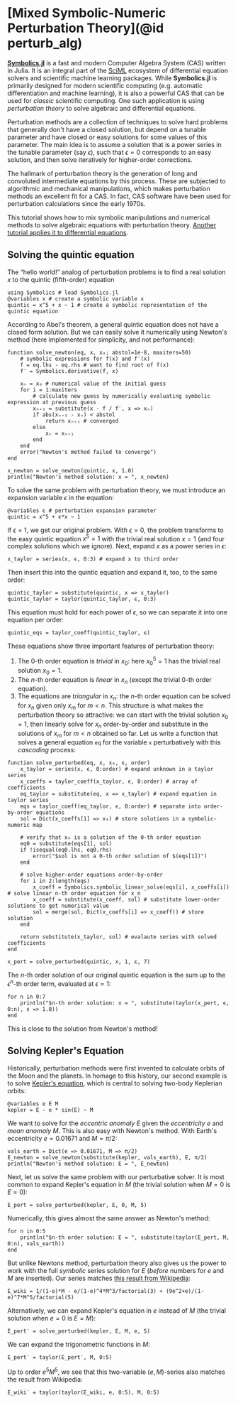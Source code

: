 # [Mixed Symbolic-Numeric Perturbation Theory](@id perturb_alg)

[**Symbolics.jl**](https://github.com/JuliaSymbolics/Symbolics.jl) is a fast and modern Computer Algebra System (CAS) written in Julia. It is an integral part of the [SciML](https://sciml.ai/) ecosystem of differential equation solvers and scientific machine learning packages. While **Symbolics.jl** is primarily designed for modern scientific computing (e.g. automatic differentiation and machine learning), it is also a powerful CAS that can be used for *classic* scientific computing. One such application is using *perturbation theory* to solve algebraic and differential equations.

Perturbation methods are a collection of techniques to solve hard problems that generally don't have a closed solution, but depend on a tunable parameter and have closed or easy solutions for some values of this parameter. The main idea is to assume a solution that is a power series in the tunable parameter (say $ϵ$), such that $ϵ = 0$ corresponds to an easy solution, and then solve iteratively for higher-order corrections.

The hallmark of perturbation theory is the generation of long and convoluted intermediate equations by this process. These are subjected to algorithmic and mechanical manipulations, which makes perturbation methods an excellent fit for a CAS. In fact, CAS software have been used for perturbation calculations since the early 1970s.

This tutorial shows how to mix symbolic manipulations and numerical methods to solve algebraic equations with perturbation theory. [Another tutorial applies it to differential equations](https://docs.sciml.ai/ModelingToolkit/stable/examples/perturbation/).

## Solving the quintic equation

The “hello world!” analog of perturbation problems is to find a real solution $x$ to the quintic (fifth-order) equation
```@example perturb
using Symbolics # load Symbolics.jl
@variables x # create a symbolic variable x
quintic = x^5 + x ~ 1 # create a symbolic representation of the quintic equation
```
According to Abel's theorem, a general quintic equation does not have a closed form solution. But we can easily solve it numerically using Newton's method (here implemented for simplicity, and not performance):
```@example perturb
function solve_newton(eq, x, x₀; abstol=1e-8, maxiters=50)
    # symbolic expressions for f(x) and f′(x)
    f = eq.lhs - eq.rhs # want to find root of f(x)
    f′ = Symbolics.derivative(f, x)

    xₙ = x₀ # numerical value of the initial guess
    for i = 1:maxiters
        # calculate new guess by numerically evaluating symbolic expression at previous guess
        xₙ₊₁ = substitute(x - f / f′, x => xₙ)
        if abs(xₙ₊₁ - xₙ) < abstol
            return xₙ₊₁ # converged
        else
            xₙ = xₙ₊₁
        end
    end
    error("Newton's method failed to converge")
end

x_newton = solve_newton(quintic, x, 1.0)
println("Newton's method solution: x = ", x_newton)
```

To solve the same problem with perturbation theory, we must introduce an expansion variable $\epsilon$ in the equation:
```@example perturb
@variables ϵ # perturbation expansion parameter
quintic = x^5 + ϵ*x ~ 1
```
If $\epsilon = 1$, we get our original problem. With $\epsilon = 0$, the problem transforms to the easy quintic equation $x^5 = 1$ with the trivial real solution $x = 1$ (and four complex solutions which we ignore). Next, expand $x$ as a power series in $\epsilon$:
```@example perturb
x_taylor = series(x, ϵ, 0:3) # expand x to third order
```
Then insert this into the quintic equation and expand it, too, to the same order:
```@example perturb
quintic_taylor = substitute(quintic, x => x_taylor)
quintic_taylor = taylor(quintic_taylor, ϵ, 0:3)
```
This equation must hold for each power of $\epsilon$, so we can separate it into one equation per order:
```@example perturb
quintic_eqs = taylor_coeff(quintic_taylor, ϵ)
```
These equations show three important features of perturbation theory:
1. The $0$-th order equation is *trivial* in $x_0$: here $x_0^5 = 1$ has the trivial real solution $x_0 = 1$.
2. The $n$-th order equation is *linear* in $x_n$ (except the trivial $0$-th order equation).
3. The equations are *triangular* in $x_n$: the $n$-th order equation can be solved for $x_n$ given only $x_m$ for $m<n$.
This structure is what makes the perturbation theory so attractive: we can start with the trivial solution $x_0 = 1$, then linearly solve for $x_n$ order-by-order and substitute in the solutions of $x_m$ for $m<n$ obtained so far. Let us write a function that solves a general equation `eq` for the variable `x` perturbatively with this *cascading* process:
```@example perturb
function solve_perturbed(eq, x, x₀, ϵ, order)
    x_taylor = series(x, ϵ, 0:order) # expand unknown in a taylor series
    x_coeffs = taylor_coeff(x_taylor, ϵ, 0:order) # array of coefficients
    eq_taylor = substitute(eq, x => x_taylor) # expand equation in taylor series
    eqs = taylor_coeff(eq_taylor, ϵ, 0:order) # separate into order-by-order equations
    sol = Dict(x_coeffs[1] => x₀) # store solutions in a symbolic-numeric map

    # verify that x₀ is a solution of the 0-th order equation
    eq0 = substitute(eqs[1], sol)
    if !isequal(eq0.lhs, eq0.rhs)
        error("$sol is not a 0-th order solution of $(eqs[1])")
    end

    # solve higher-order equations order-by-order
    for i in 2:length(eqs)
        x_coeff = Symbolics.symbolic_linear_solve(eqs[i], x_coeffs[i]) # solve linear n-th order equation for x_n
        x_coeff = substitute(x_coeff, sol) # substitute lower-order solutions to get numerical value
        sol = merge(sol, Dict(x_coeffs[i] => x_coeff)) # store solution
    end

    return substitute(x_taylor, sol) # evalaute series with solved coefficients
end

x_pert = solve_perturbed(quintic, x, 1, ϵ, 7)
```
The $n$-th order solution of our original quintic equation is the sum up to the $\epsilon^n$-th order term, evaluated at $\epsilon=1$:
```@example perturb
for n in 0:7
    println("$n-th order solution: x = ", substitute(taylor(x_pert, ϵ, 0:n), ϵ => 1.0))
end
```
This is close to the solution from Newton's method!

## Solving Kepler's Equation

Historically, perturbation methods were first invented to calculate orbits of the Moon and the planets. In homage to this history, our second example is to solve [Kepler's equation](https://en.wikipedia.org/wiki/Kepler's_equation), which is central to solving two-body Keplerian orbits:
```@example perturb
@variables e E M
kepler = E - e * sin(E) ~ M
```
We want to solve for the *eccentric anomaly* $E$ given the *eccentricity* $e$ and *mean anomaly* $M$.
This is also easy with Newton's method. With Earth's eccentricity $e = 0.01671$ and $M = \pi/2$:
```@example perturb
vals_earth = Dict(e => 0.01671, M => π/2)
E_newton = solve_newton(substitute(kepler, vals_earth), E, π/2)
println("Newton's method solution: E = ", E_newton)
```

Next, let us solve the same problem with our perturbative solver. It is most common to expand Kepler's equation in $M$ (the trivial solution when $M=0$ is $E=0$):
```@example perturb
E_pert = solve_perturbed(kepler, E, 0, M, 5)
```
Numerically, this gives almost the same answer as Newton's method:
```@example perturb
for n in 0:5
    println("$n-th order solution: E = ", substitute(taylor(E_pert, M, 0:n), vals_earth))
end
```
But unlike Newtons method, perturbation theory also gives us the power to work with the full *symbolic* series solution for $E$ (*before* numbers for $e$ and $M$ are inserted). Our series matches [this result from Wikipedia](https://en.wikipedia.org/wiki/Kepler%27s_equation#Inverse_Kepler_equation):
```@example perturb
E_wiki = 1/(1-e)*M - e/(1-e)^4*M^3/factorial(3) + (9e^2+e)/(1-e)^7*M^5/factorial(5)
```

Alternatively, we can expand Kepler's equation in $e$ instead of $M$ (the trivial solution when $e = 0$ is $E=M$):
```@example perturb
E_pert′ = solve_perturbed(kepler, E, M, e, 5)
```
We can expand the trigonometric functions in $M$:
```@example perturb
E_pert′ = taylor(E_pert′, M, 0:5)
```
Up to order $e^5 M^5$, we see that this two-variable $(e,M)$-series also matches the result from Wikipedia:
```@example perturb
E_wiki′ = taylor(taylor(E_wiki, e, 0:5), M, 0:5)
```

